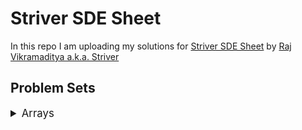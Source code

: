 # Striver SDE Sheet

In this repo I am uploading my solutions for [Striver SDE Sheet](https://takeuforward.org/interviews/strivers-sde-sheet-top-coding-interview-problems/) by [Raj Vikramaditya a.k.a. Striver](https://www.linkedin.com/in/rajarvp/)

## Problem Sets

<details>
<summary style="font-size: 1.2em">Arrays</summary>

<div>

<details>

<summary style="font-size: 1em">Day 1</summary>

| Sr  | [Problems](./Day%201/README.md)                                                                                   | TryIt                                                                                                                                  | Status |
| --- | ----------------------------------------------------------------------------------------------------------------------- | -------------------------------------------------------------------------------------------------------------------------------------- | ------ |
| 1  | [Set Matrix Zeroes](./Day%201/set-matrix-zeroes.md)                                                   | [![Problem Link](./assets/lc.svg)](https://leetcode.com/problems/set-matrix-zeroes/)                           | ❌     |
| 2  | [Pascal's triangle](./Day%201/pascals-triangle.md)                                                   | [![Problem Link](./assets/lc.svg)](https://leetcode.com/problems/pascals-triangle/)                           | ❌     |
| 3  | [Next Permutation](./Day%201/next-permutation.md)                                                   | [![Problem Link](./assets/lc.svg)](https://leetcode.com/problems/next-permutation/)                           | ❌     |

</details>

</div>
</details>